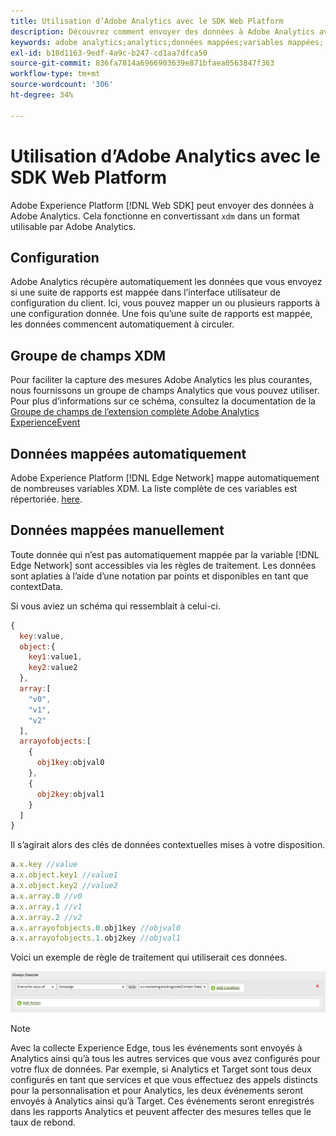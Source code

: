 ```yaml
---
title: Utilisation d’Adobe Analytics avec le SDK Web Platform
description: Découvrez comment envoyer des données à Adobe Analytics avec le SDK Web de Adobe Experience Platform.
keywords: adobe analytics;analytics;données mappées;variables mappées;
exl-id: b18d1163-9edf-4a9c-b247-cd1aa7dfca50
source-git-commit: 836fa7814a6966903639e871bfaea0563847f363
workflow-type: tm+mt
source-wordcount: '306'
ht-degree: 34%

---
```


# Utilisation d’Adobe Analytics avec le SDK Web Platform

Adobe Experience Platform [!DNL Web SDK] peut envoyer des données à Adobe Analytics. Cela fonctionne en convertissant `xdm` dans un format utilisable par Adobe Analytics.

## Configuration

Adobe Analytics récupère automatiquement les données que vous envoyez si une suite de rapports est mappée dans l’interface utilisateur de configuration du client. Ici, vous pouvez mapper un ou plusieurs rapports à une configuration donnée. Une fois qu’une suite de rapports est mappée, les données commencent automatiquement à circuler.

## Groupe de champs XDM

Pour faciliter la capture des mesures Adobe Analytics les plus courantes, nous fournissons un groupe de champs Analytics que vous pouvez utiliser. Pour plus d’informations sur ce schéma, consultez la documentation de la [Groupe de champs de l’extension complète Adobe Analytics ExperienceEvent](../../../xdm/field-groups/event/analytics-full-extension.md)

## Données mappées automatiquement

Adobe Experience Platform [!DNL Edge Network] mappe automatiquement de nombreuses variables XDM. La liste complète de ces variables est répertoriée. [here](automatically-mapped-vars.md).

## Données mappées manuellement

Toute donnée qui n’est pas automatiquement mappée par la variable [!DNL Edge Network] sont accessibles via les règles de traitement. Les données sont aplaties à l’aide d’une notation par points et disponibles en tant que contextData.

Si vous aviez un schéma qui ressemblait à celui-ci.

```javascript
{
  key:value,
  object:{
    key1:value1,
    key2:value2
  },
  array:[
    "v0",
    "v1",
    "v2"
  ],
  arrayofobjects:[
    {
      obj1key:objval0
    },
    {
      obj2key:objval1
    }
  ]
}
```

Il s’agirait alors des clés de données contextuelles mises à votre disposition.

```javascript
a.x.key //value
a.x.object.key1 //value1
a.x.object.key2 //value2
a.x.array.0 //v0
a.x.array.1 //v1
a.x.array.2 //v2
a.x.arrayofobjects.0.obj1key //objval0
a.x.arrayofobjects.1.obj2key //objval1
```

Voici un exemple de règle de traitement qui utiliserait ces données.

![Interface des règles de traitement](./assets/edge_analytics_processing_rules.png)

>[!NOTE]
>
>Avec la collecte Experience Edge, tous les événements sont envoyés à Analytics ainsi qu’à tous les autres services que vous avez configurés pour votre flux de données. Par exemple, si Analytics et Target sont tous deux configurés en tant que services et que vous effectuez des appels distincts pour la personnalisation et pour Analytics, les deux événements seront envoyés à Analytics ainsi qu’à Target. Ces événements seront enregistrés dans les rapports Analytics et peuvent affecter des mesures telles que le taux de rebond.
